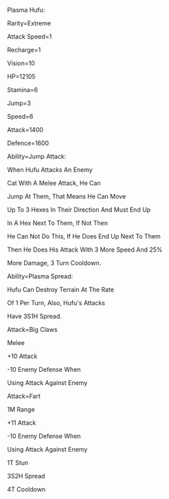 Plasma Hufu:

Rarity=Extreme

Attack Speed=1

Recharge=1

Vision=10

HP=12105

Stamina=6

Jump=3

Speed=6

Attack=1400

Defence=1600

Ability=Jump Attack:

When Hufu Attacks An Enemy

Cat With A Melee Attack, He Can

Jump At Them, That Means He Can Move

Up To 3 Hexes In Their Direction And Must End Up

In A Hex Next To Them, If Not Then

He Can Not Do This, If He Does End Up Next To Them

Then He Does His Attack With 3 More Speed And 25%

More Damage, 3 Turn Cooldown.

Ability=Plasma Spread:

Hufu Can Destroy Terrain At The Rate

Of 1 Per Turn, Also, Hufu's Attacks

Have 3S1H Spread.

Attack=Big Claws

Melee

+10 Attack

-10 Enemy Defense When

Using Attack Against Enemy

Attack=Fart

1M Range

+11 Attack

-10 Enemy Defense When

Using Attack Against Enemy

1T Stun

3S2H Spread

4T Cooldown
